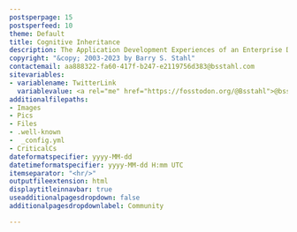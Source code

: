 ```yaml
---
postsperpage: 15
postsperfeed: 10
theme: Default
title: Cognitive Inheritance
description: The Application Development Experiences of an Enterprise Developer
copyright: "&copy; 2003-2023 by Barry S. Stahl"
contactemail: aa888322-fa60-417f-b247-e2119756d383@bsstahl.com
sitevariables:
- variablename: TwitterLink
  variablevalue: <a rel="me" href="https://fosstodon.org/@Bsstahl">@bsstahl@cognitiveinheritance.com</a>
additionalfilepaths:
- Images
- Pics
- Files
- .well-known
-  _config.yml
- CriticalCs
dateformatspecifier: yyyy-MM-dd
datetimeformatspecifier: yyyy-MM-dd H:mm UTC
itemseparator: "<hr/>"
outputfileextension: html
displaytitleinnavbar: true
useadditionalpagesdropdown: false
additionalpagesdropdownlabel: Community

---
```

